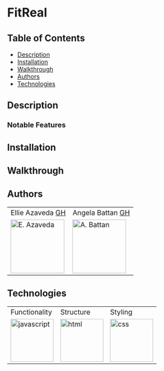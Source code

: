 # FitReal

## Table of Contents
* [Description](#description)
* [Installation](#installation)
* [Walkthrough](#walkthrough)
* [Authors](#authors)
* [Technologies](#technologies)

## Description



### Notable Features


## Installation


## Walkthrough



## Authors
<table>
    <tr>
        <td> Ellie Azaveda <a href="https://github.com/EllieAzaveda">GH</td>
        <td> Angela Battan <a href="https://github.com/jon-schlandt">GH</td>
    </tr>
    </tr>
        <td><img src="https://avatars.githubusercontent.com/u/76409536?v=4" alt="E. Azaveda" width="125" height="auto" /></td>
        <td><img src="https://avatars.githubusercontent.com/u/58871312?v=4" alt="A. Battan" width="125" height="auto" /></td>
    </tr>
</table>

## Technologies
<table>
    <tr>
        <td>Functionality</td>
        <td>Structure</td>
        <td>Styling</td>
    </tr>
    </tr>
        <td><img src="./assets/readme/js-icon.png" alt="javascript" width="100" height="auto" /></td>
        <td><img src="./assets/readme/html-logo.png" alt="html" width="100" height="auto" /></td>
        <td><img src="./assets/readme/css-logo.png" alt="css" width="100" height="auto" /></td>
    </tr>
</table>
